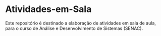 # Atividades-em-Sala
Este repositório é destinado a elaboração de atividades em sala de aula, para o curso de Análise e Desenvolvimento de Sistemas (SENAC).
